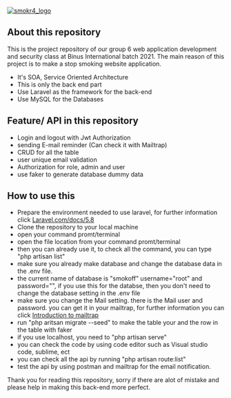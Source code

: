 <a href="https://smokoff.me">![smokr4_logo](https://user-images.githubusercontent.com/32058555/55397605-ce754200-5570-11e9-90a3-02da14edabb3.png)</a>

## About this repository
This is the project repository of our group 6 web application development and security class at Binus International batch 2021.
The main reason of this project is to make a stop smoking website application.
- It's SOA, Service Oriented Architecture
- This is only the back end part
- Use Laravel as the framework for the back-end
- Use MySQL for the Databases

## Feature/ API in this repository
- Login and logout with Jwt Authorization
- sending E-mail reminder (Can check it with Mailtrap)
- CRUD for all the table
- user unique email validation
- Authorization for role, admin and user
- use faker to generate database dummy data

## How to use this
- Prepare the environment needed to use laravel, for further information click <a href="https://laravel.com/docs/5.8">Laravel.com/docs/5.8</a>
- Clone the repository to your local machine
- open your command promt/terminal
- open the file location from your command promt/terminal
- then you can already use it, to check all the command, you can type "php artisan list"
- make sure you already make database and change the database data in the .env file.
- the current name of database is "smokoff" username="root" and password="", if you use this for the databse, then you don't need to change the database setting in the .env file
- make sure you change the Mail setting. there is the Mail user and password. you can get it in your mailtrap, for further information you can click <a href="https://blog.mailtrap.io/2015/05/30/introduction-to-mailtrap/">Introduction to mailtrap</a>
- run "php aritsan migrate --seed" to make the table your and the row in the table with faker
- if you use localhost, you need to "php artisan serve"
- you can check the code by using code editor such as Visual studio code, sublime, ect
- you can check all the api by running "php artisan route:list"
- test the api by using postman and mailtrap for the email notification.


Thank you for reading this repository, sorry if there are alot of mistake and please help in making this back-end more perfect. 